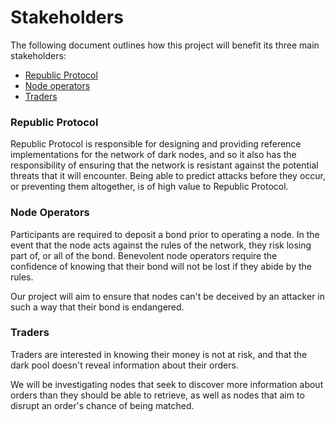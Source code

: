 # Stakeholders

The following document outlines how this project will benefit its three main stakeholders:

* [Republic Protocol](#republic-protocol)
* [Node operators](#node-operators)
* [Traders](#traders)

### Republic Protocol

Republic Protocol is responsible for designing and providing reference implementations for the network of dark nodes, and so it also has the responsibility of ensuring that the network is resistant against the potential threats that it will encounter. Being able to predict attacks before they occur, or preventing them altogether, is of high value to Republic Protocol.

### Node Operators

Participants are required to deposit a bond prior to operating a node. In the event that the node acts against the rules of the network, they risk losing part of, or all of the bond. Benevolent node operators require the confidence of knowing that their bond will not be lost if they abide by the rules.

Our project will aim to ensure that nodes can't be deceived by an attacker in such a way that their bond is endangered.

### Traders

Traders are interested in knowing their money is not at risk, and that the dark pool doesn't reveal information about their orders.

We will be investigating nodes that seek to discover more information about orders than they should be able to retrieve, as well as nodes that aim to disrupt an order's chance of being matched.